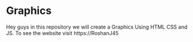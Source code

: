 # Graphics
Hey guys in this repository we will create a Graphics Using HTML CSS and JS. To see the website visit https://RoshanJ45

